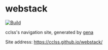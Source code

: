 # webstack

[![Build](https://github.com/Cclss/webstack/actions/workflows/generate.yml/badge.svg)](https://github.com/Cclss/webstack/actions/workflows/generate.yml)

cclss's navigation site, generated by [gena](https://github.com/x1ah/gena)

Site address: https://cclss.github.io/webstack/